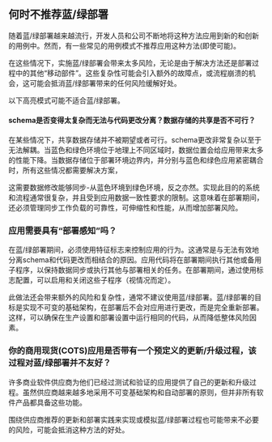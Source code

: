 ## 何时不推荐蓝/绿部署

随着蓝/绿部署越来越流行，开发人员和公司不断地将这种方法应用到新的和创新的用例中。然而，有一些常见的用例模式不推荐应用这种方法(即使可能)。

在这些情况下，实施蓝/绿部署会带来太多风险，无论是由于解决方法还是部署过程中的其他“移动部件”。这些复杂性可能会引入额外的故障点，或流程崩溃的机会，这可能会抵消蓝/绿部署带来的任何风险缓解好处。

以下高亮模式可能不适合蓝/绿部署。

#### schema是否变得太复杂而无法与代码更改分离？数据存储的共享是否不可行？

在某些情况下，共享数据存储并不被期望或者可行。schema更改非常复杂以至于无法解耦。当蓝色和绿色环境位于地理上不同区域时，数据位置会给应用带来太多的性能下降。当数据存储位于部署环境边界内，并分别与蓝色和绿色应用紧密耦合时，所有这些情况都需要解决方案，

这需要数据修改能够同步-从蓝色环境到绿色环境，反之亦然。实现此目的的系统和流程通常很复杂，并且受到应用数据一致性要求的限制。这意味着在部署期间，还必须管理同步工作负载的可靠性，可伸缩性和性能，从而增加部署风险。

### 应用需要具有“部署感知”吗？
在蓝/绿部署期间，必须使用特征标志来控制应用的行为。这通常是与无法有效地分离schema和代码更改而相结合的原因。应用代码将在部署期间执行其他或备用子程序，以保持数据同步或执行其他与部署相关的任务。在部署期间，通过使用标志配置，可以启用和关闭这些子程序（视情况而定）。

此做法还会带来额外的风险和复杂性，通常不建议使用蓝/绿部署。蓝/绿部署的目标是实现不可变的基础架构，在部署后不会对应用进行更改，而是完全重新部署。这样，可以确保在生产设置和部署设置中运行相同的代码，从而降低整体风险因素。

### 你的商用现货(COTS)应用是否带有一个预定义的更新/升级过程，该过程对蓝/绿部署并不友好？

许多商业软件供应商为他们已经过测试和验证的应用提供了自己的更新和升级过程。虽然供应商越来越多地采用不可变基础架构和自动部署的原则，但并非所有软件产品都具备这些功能。

围绕供应商推荐的更新和部署实践来实现或模拟蓝/绿部署过程也可能带来不必要的风险，可能会抵消这种方法的好处。